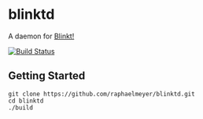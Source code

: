 # blinktd

A daemon for [Blinkt!](https://shop.pimoroni.com/products/blinkt)

[![Build Status](https://travis-ci.org/raphaelmeyer/blinktd.svg?branch=master)](https://travis-ci.org/raphaelmeyer/blinktd)

## Getting Started

    git clone https://github.com/raphaelmeyer/blinktd.git
    cd blinktd
    ./build

